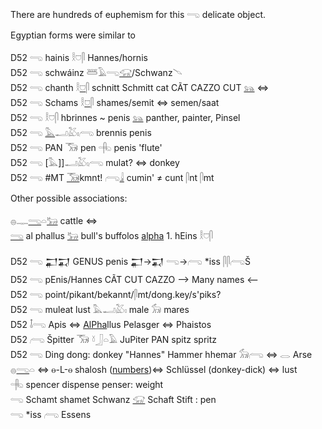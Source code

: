 There are hundreds of euphemism for this 𓂸 delicate object.  

Egyptian forms were similar to  

D52 𓂸 hainis 𓎛𓈞𓋴 Hannes/hornis  
D52 𓂸 schwáinz 𓆷𓄿𓂸[𓃟](𓃟)/Schwanz𓄢  
D52 𓂸 chanth 𓎛[𓈞](𓈞)𓋴 schnitt Schmitt cat CÃT CAZZO CUT  [𓃬](𓃬) ⇔  
D52 𓂸 Schams 𓎛[𓈞](𓈞)𓋴 shames/semit ⇔ semen/saat  
D52 𓂸 𓎛𓈞𓋴 hbrinnes ~ penis [𓃬](𓃬) panther, painter, Pinsel  
D52 𓂸 [𓅓](𓅓)𓂝𓅷𓏤𓂺 brennis penis  
D52 𓂸 PAN 𓃝 pen 𓂹 penis 'flute'  
D52 𓂸 [𓅓]]𓂝𓅷𓏤𓂺 mulat? ⇔ donkey  
D52 𓂸 #MT [𓃝](𓃝)kmnt! 𓂺[𓇍](𓇍) cumin' ≠ cunt 𓋴nt 𓋴mt  

Other possible associations:  

𓐍𓊃[𓂸](𓂸)𓏏[𓃒](𓃒) cattle ⇔  
[𓂸](𓂸) al phallus [𓃒](𓃒) bull's buffolos [alpha](AlPha) 1. hEins 𓎛𓈞𓋴  

D52	𓂸 𒂷𒍑 GENUS penis 𒂷→𒍑  𓂸→𓂺 *iss 𓋴𓋴𓂺Š  
D52	𓂸 pEnis/Hannes CÃT CUT CAZZO --> Many names <--  
D52	𓂸  point/pikant/bekannt/𓋴mt/dong.key/s'piks?  
D52 𓂸 muleat lust 𓅓𓂝𓅷𓏤 male 𓃘 mares  
D52 𓄤𓂸 Apis ⇔ [AlPha](AlPha)llus Pelasger ⇔ Phaistos  
D52  𓂺 Špitter 𓃝 𓍱𓃀𓏏𓄿 JuPiter PAN spitz spritz  
D52 𓂸 Ding dong: donkey "Hannes" Hammer hhemar 𓃘𓂺 ⇔ 𓂋 Arse  
𓐍[𓂸](𓂸)𓏏 ⇔ ⲑ-L-ⲑ shalosh ([numbers](Numbers))⇔ Schlüssel (donkey-dick) ⇔ lust  
𓂹 spencer dispense penser: weight  
𓂸 Schamt shamet Schwanz [𓃟](𓃟) Schaft Stift : pen  
𓂸 *iss 𓂺 Essens  
